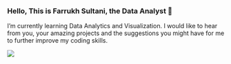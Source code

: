 ### Hello, This is Farrukh Sultani, the Data Analyst 👋
I’m currently learning Data Analytics and Visualization. I would like to hear from you, your amazing projects and the suggestions you might have for me to further improve my coding skills. 

<img src="https://github-readme-stats.vercel.app/api?username=FarrukhSultani&&show_icons=true&title_color=ffffff&icon_color=bb2acf&text_color=daf7dc&bg_color=151515">



